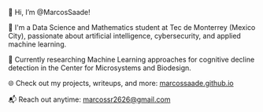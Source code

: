 👋 Hi, I’m @MarcosSaade!

🌟 I'm a Data Science and Mathematics student at Tec de Monterrey (Mexico City), passionate about artificial intelligence, cybersecurity, and applied machine learning.

🧠 Currently researching Machine Learning approaches for cognitive decline detection in the Center for Microsystems and Biodesign.

🌐 Check out my projects, writeups, and more: [marcossaade.github.io](marcossaade.github.io)

📬 Reach out anytime: marcossr2626@gmail.com
